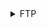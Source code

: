 <details>
<summary>FTP</summary>

- Connect to ftp server
  - `ftp <ip>` and then login
- Check anonymous login (with nmap script or anonymous user)
- Brute force login

    
</details>
